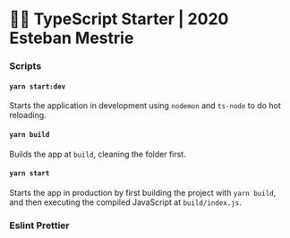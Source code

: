 # 🐱‍👤 TypeScript Starter | 2020 Esteban Mestrie

### Scripts

#### `yarn start:dev`

Starts the application in development using `nodemon` and `ts-node` to do hot reloading.

#### `yarn build`

Builds the app at `build`, cleaning the folder first.

#### `yarn start`

Starts the app in production by first building the project with `yarn build`, and then executing the compiled JavaScript at `build/index.js`.

### Eslint Prettier
